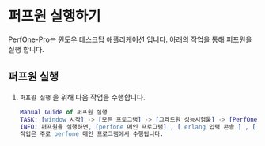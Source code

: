 # 퍼프원 실행하기

PerfOne-Pro는 윈도우 데스크탑 애플리케이션 입니다. 아래의 작업을 통해 퍼프원을 실행 합니다.

## 퍼프원 실행

1. `퍼프원 실행` 을 위해 다음 작업을 수행합니다.

   ```erlang
   Manual Guide of 퍼프원 실행
   TASK: [window 시작] -> [모든 프로그램] -> [그리드원 성능시험툴] -> [PerfOne-Pro V3 클릭]
   INFO: 퍼프원을 실행하면, [perfone 메인 프로그램] , [ erlang 입력 콘솔 ] , [ erlang 출력 콘솔 ] 이 실행 됩니다.  
   작업은 주로 perfone 메인 프로그램에서 수행됩니다.
   ```

